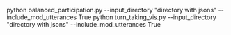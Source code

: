 python balanced_participation.py --input_directory "directory with jsons"  --include_mod_utterances True
python turn_taking_vis.py --input_directory "directory with jsons"  --include_mod_utterances True

